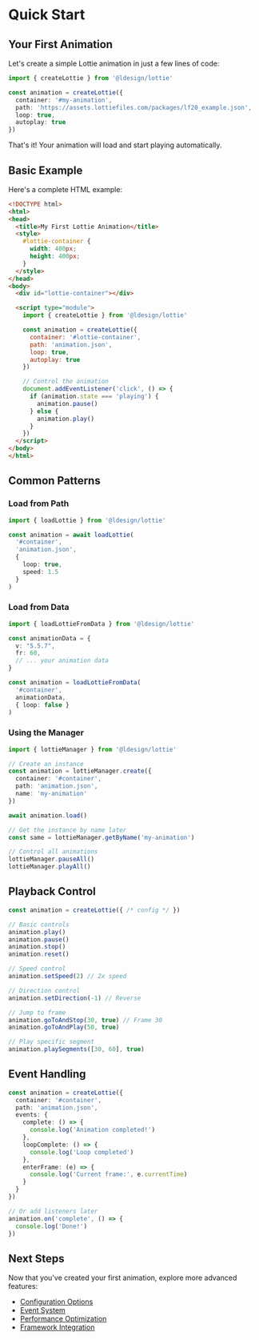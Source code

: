 # Quick Start

## Your First Animation

Let's create a simple Lottie animation in just a few lines of code:

```typescript
import { createLottie } from '@ldesign/lottie'

const animation = createLottie({
  container: '#my-animation',
  path: 'https://assets.lottiefiles.com/packages/lf20_example.json',
  loop: true,
  autoplay: true
})
```

That's it! Your animation will load and start playing automatically.

## Basic Example

Here's a complete HTML example:

```html
<!DOCTYPE html>
<html>
<head>
  <title>My First Lottie Animation</title>
  <style>
    #lottie-container {
      width: 400px;
      height: 400px;
    }
  </style>
</head>
<body>
  <div id="lottie-container"></div>

  <script type="module">
    import { createLottie } from '@ldesign/lottie'

    const animation = createLottie({
      container: '#lottie-container',
      path: 'animation.json',
      loop: true,
      autoplay: true
    })

    // Control the animation
    document.addEventListener('click', () => {
      if (animation.state === 'playing') {
        animation.pause()
      } else {
        animation.play()
      }
    })
  </script>
</body>
</html>
```

## Common Patterns

### Load from Path

```typescript
import { loadLottie } from '@ldesign/lottie'

const animation = await loadLottie(
  '#container',
  'animation.json',
  {
    loop: true,
    speed: 1.5
  }
)
```

### Load from Data

```typescript
import { loadLottieFromData } from '@ldesign/lottie'

const animationData = {
  v: "5.5.7",
  fr: 60,
  // ... your animation data
}

const animation = loadLottieFromData(
  '#container',
  animationData,
  { loop: false }
)
```

### Using the Manager

```typescript
import { lottieManager } from '@ldesign/lottie'

// Create an instance
const animation = lottieManager.create({
  container: '#container',
  path: 'animation.json',
  name: 'my-animation'
})

await animation.load()

// Get the instance by name later
const same = lottieManager.getByName('my-animation')

// Control all animations
lottieManager.pauseAll()
lottieManager.playAll()
```

## Playback Control

```typescript
const animation = createLottie({ /* config */ })

// Basic controls
animation.play()
animation.pause()
animation.stop()
animation.reset()

// Speed control
animation.setSpeed(2) // 2x speed

// Direction control
animation.setDirection(-1) // Reverse

// Jump to frame
animation.goToAndStop(30, true) // Frame 30
animation.goToAndPlay(50, true)

// Play specific segment
animation.playSegments([30, 60], true)
```

## Event Handling

```typescript
const animation = createLottie({
  container: '#container',
  path: 'animation.json',
  events: {
    complete: () => {
      console.log('Animation completed!')
    },
    loopComplete: () => {
      console.log('Loop completed')
    },
    enterFrame: (e) => {
      console.log('Current frame:', e.currentTime)
    }
  }
})

// Or add listeners later
animation.on('complete', () => {
  console.log('Done!')
})
```

## Next Steps

Now that you've created your first animation, explore more advanced features:

- [Configuration Options](/guide/configuration)
- [Event System](/guide/events)
- [Performance Optimization](/guide/performance)
- [Framework Integration](/guide/vue)
